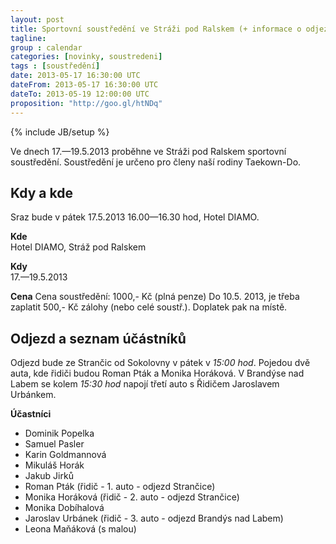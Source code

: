 ```yaml
---
layout: post
title: Sportovní soustředění ve Stráži pod Ralskem (+ informace o odjezdu)
tagline: 
group : calendar
categories: [novinky, soustredeni]
tags : [soustředění]
date: 2013-05-17 16:30:00 UTC
dateFrom: 2013-05-17 16:30:00 UTC
dateTo: 2013-05-19 12:00:00 UTC
proposition: "http://goo.gl/htNDq"
---
```

{% include JB/setup %}

Ve dnech 17.&mdash;19.5.2013 proběhne ve Stráži pod Ralskem sportovní soustředění. Soustředění je určeno pro členy naší rodiny Taekown-Do.

## Kdy a kde

Sraz bude v pátek 17.5.2013 16.00&mdash;16.30 hod, Hotel DIAMO.

**Kde**  
Hotel DIAMO, Stráž pod Ralskem

**Kdy**  
17.&mdash;19.5.2013

**Cena** 
Cena soustředění: 1000,- Kč (plná penze)
Do 10.5. 2013, je třeba zaplatit 500,- Kč zálohy (nebo celé soustř.). Doplatek pak na místě.

## Odjezd a seznam účástníků

Odjezd bude ze Strančic od Sokolovny v pátek v *15:00 hod*. Pojedou dvě auta, kde řidiči budou Roman Pták a Monika Horáková.
V Brandýse nad Labem se kolem *15:30 hod* napojí třetí auto s Řidičem Jaroslavem Urbánkem.

**Účastníci** 
- Dominik Popelka
- Samuel Pasler
- Karin Goldmannová
- Mikuláš Horák
- Jakub Jirků
- Roman Pták (řidič - 1. auto - odjezd Strančice)
- Monika Horáková (řidič - 2. auto - odjezd Strančice)
- Monika Dobíhalová
- Jaroslav Urbánek (řidič - 3. auto - odjezd Brandýs nad Labem)
- Leona Maňáková (s malou)
